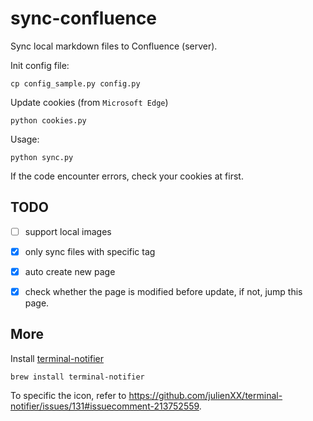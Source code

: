# sync-confluence

Sync local markdown files to Confluence (server).

Init config file:

```shell
cp config_sample.py config.py
```

Update cookies (from `Microsoft Edge`)

```shell
python cookies.py
```

Usage:

```shell
python sync.py
```

If the code encounter errors, check your cookies at first.

## TODO
- [ ] support local images
- [x] only sync files with specific tag
- [x] auto create new page
- [x] check whether the page is modified before update, if not, jump this page.


## More

Install [terminal-notifier](https://github.com/julienXX/terminal-notifier)

```shell
brew install terminal-notifier
```

To specific the icon, refer to <https://github.com/julienXX/terminal-notifier/issues/131#issuecomment-213752559>.